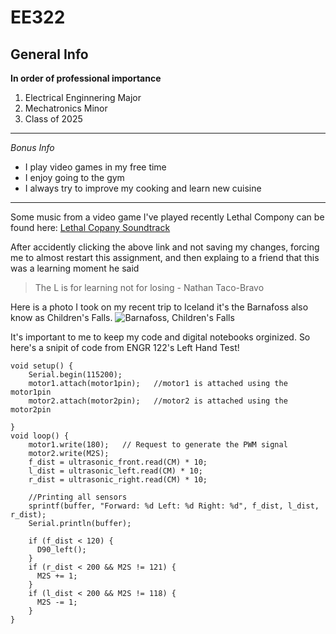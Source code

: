 # EE322

## General Info

**In order of professional importance**
1. Electrical Enginnering Major
2. Mechatronics Minor
3. Class of 2025

---

*Bonus Info*
* I play video games in my free time
* I enjoy going to the gym
* I always try to improve my cooking and learn new cuisine
---
Some music from a video game I've played recently Lethal Compony can be found here: [Lethal Copany Soundtrack](https://www.youtube.com/watch?v=S8V5fySc_6o)

After accidently clicking the above link and not saving my changes, forcing me to almost restart this assignment, and then explaing to a friend that this was a learning moment he said
> The L is for learning not for losing - Nathan Taco-Bravo

Here is a photo I took on my recent trip to Iceland it's the Barnafoss also know as Children's Falls. 
![Barnafoss, Children's Falls](https://github.com/dcmcdevitt/EE322/assets/116912016/9ed50239-5ddd-4c5f-ba80-3f9bb00e49bb)


It's important to me to keep my code and digital notebooks orginized.
So here's a snipit of code from ENGR 122's Left Hand Test!
```
void setup() {
    Serial.begin(115200);
    motor1.attach(motor1pin);   //motor1 is attached using the motor1pin
    motor2.attach(motor2pin);   //motor2 is attached using the motor2pin
  
}
void loop() {
    motor1.write(180);   // Request to generate the PWM signal
    motor2.write(M2S);
    f_dist = ultrasonic_front.read(CM) * 10;
    l_dist = ultrasonic_left.read(CM) * 10;
    r_dist = ultrasonic_right.read(CM) * 10;

    //Printing all sensors
    sprintf(buffer, "Forward: %d Left: %d Right: %d", f_dist, l_dist, r_dist);
    Serial.println(buffer);
    
    if (f_dist < 120) {
      D90_left();
    }
    if (r_dist < 200 && M2S != 121) {
      M2S += 1;
    }
    if (l_dist < 200 && M2S != 118) {
      M2S -= 1;
    }
}
```
